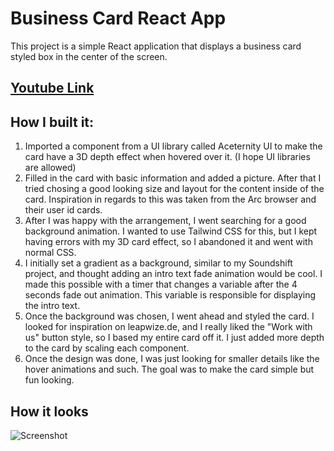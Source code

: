 # Business Card React App

This project is a simple React application that displays a business card styled box in the center of the screen. 

## [Youtube Link](https://youtu.be/zLLWjxKN0DA)

## How I built it:

1. Imported a component from a UI library called Aceternity UI to make the card have a 3D depth effect when hovered over it. (I hope UI libraries are allowed)
2. Filled in the card with basic information and added a picture. After that I tried chosing a good looking size and layout for the content inside of the card. Inspiration in regards to this was taken from the Arc browser and their user id cards.
3. After I was happy with the arrangement, I went searching for a good background animation. I wanted to use Tailwind CSS for this, but I kept having errors with my 3D card effect, so I abandoned it and went with normal CSS.
4. I initially set a gradient as a background, similar to my Soundshift project, and thought adding an intro text fade animation would be cool. I made this possible with a timer that changes a variable after the 4 seconds fade out animation. This variable is responsible for displaying the intro text.
5. Once the background was chosen, I went ahead and styled the card. I looked for inspiration on leapwize.de, and I really liked the "Work with us" button style, so I based my entire card off it. I just added more depth to the card by scaling each component.
6. Once the design was done, I was just looking for smaller details like the hover animations and such. The goal was to make the card simple but fun looking.

## How it looks
![Screenshot](https://i.imgur.com/beS9sLP.png)

